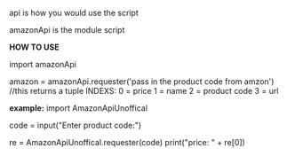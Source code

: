 api is how you would use the script

amazonApi is the module script

**HOW TO USE**

import amazonApi

amazon = amazonApi.requester('pass in the product code from amzon') //this returns a tuple INDEXS: 0 = price 1 = name 2 = product code 3 = url


**example:**
import AmazonApiUnoffical

code = input("Enter product code:")

re = AmazonApiUnoffical.requester(code)
print("price: " + re[0])

